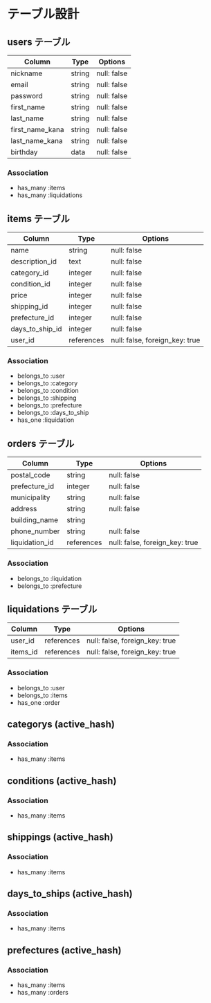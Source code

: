 # テーブル設計

## users テーブル
| Column             | Type   | Options     |
| ------------------ | ------ | ----------- |
| nickname           | string | null: false |
| email              | string | null: false |
| password           | string | null: false |
| first_name         | string | null: false |
| last_name          | string | null: false |
| first_name_kana    | string | null: false |
| last_name_kana     | string | null: false |
| birthday           | data   | null: false |

### Association
- has_many :items
- has_many :liquidations

## items テーブル
| Column          | Type          | Options                        |
| --------------- | ------------- | ------------------------------ |
| name            | string        | null: false                    |
| description_id  | text          | null: false                    |
| category_id     | integer       | null: false                    |
| condition_id    | integer       | null: false                    |
| price           | integer       | null: false                    |
| shipping_id     | integer       | null: false                    |
| prefecture_id   | integer       | null: false                    |
| days_to_ship_id | integer       | null: false                    |
| user_id         | references    | null: false, foreign_key: true |

### Association
- belongs_to :user
- belongs_to :category
- belongs_to :condition
- belongs_to :shipping
- belongs_to :prefecture
- belongs_to :days_to_ship
- has_one :liquidation


## orders テーブル
| Column         | Type        | Options                        |
| -------------- | ----------- | ------------------------------ |
| postal_code    | string      | null: false                    |
| prefecture_id  | integer     | null: false                    |
| municipality   | string      | null: false                    |
| address        | string      | null: false                    |
| building_name  | string      |                                |
| phone_number   | string      | null: false                    |
| liquidation_id | references  | null: false, foreign_key: true |

### Association
- belongs_to :liquidation
- belongs_to :prefecture

## liquidations テーブル
| Column             | Type        | Options                        |
| ------------------ | ----------- | ------------------------------ |
| user_id            | references  | null: false, foreign_key: true |
| items_id           | references  | null: false, foreign_key: true |

### Association
- belongs_to :user
- belongs_to :items
- has_one :order


## categorys (active_hash)
### Association
- has_many :items

## conditions (active_hash)
### Association
- has_many :items

## shippings (active_hash)
### Association
- has_many :items

## days_to_ships (active_hash)
### Association
- has_many :items

## prefectures (active_hash)
### Association
- has_many :items
- has_many :orders
